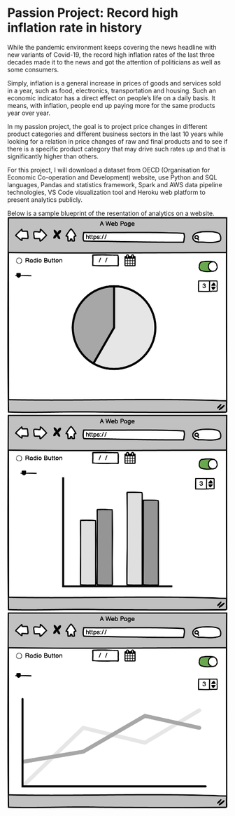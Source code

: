 # Passion Project: Record high inflation rate in history

While the pandemic environment keeps covering the news headline with new variants of Covid-19, the record high inflation rates of the last three decades made it to the news and got the attention of politicians as well as some consumers. 

Simply, inflation is a general increase in prices of goods and services sold in a year, such as food, electronics, transportation and housing. Such an economic indicator has a direct effect on people’s life on a daily basis.  It means, with inflation, people end up paying more for the same products year over year. 

In my passion project, the goal is to project price changes in different product categories and different business sectors in the last 10 years while looking for a relation in price changes of raw and final products and to see if there is a specific product category that may drive such rates up and that is significantly higher than others.

For this project, I will download a dataset from OECD (Organisation for Economic Co-operation and Development) website, use Python and SQL languages, Pandas and statistics framework, Spark and AWS data pipeline technologies, VS Code visualization tool and Heroku web platform to present analytics publicly. 

Below is a sample blueprint of the resentation of analytics on a website.
![image1](https://github.com/Efe-C-3/InflationRateAnalytics/blob/main/static/New%20Wireframe%201.png)
![image2](https://github.com/Efe-C-3/InflationRateAnalytics/blob/main/static/New%20Wireframe%201%20copy.png)
![image3](https://github.com/Efe-C-3/InflationRateAnalytics/blob/main/static/New%20Wireframe%201%20copy%202.png)
